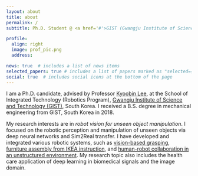 ```yaml
---
layout: about
title: about
permalink: /
subtitle: Ph.D. Student @ <a href='#'>GIST (Gwangju Institute of Science and Technology)</a>. 

profile:
  align: right
  image: prof_pic.png
  address: 

news: true  # includes a list of news items
selected_papers: true # includes a list of papers marked as "selected={true}"
social: true  # includes social icons at the bottom of the page
---
```


I am a Ph.D. candidate, advised by Professor [Kyoobin Lee](https://ailab.gist.ac.kr/), at the School of Integrated Technology (Robotics Program), [Gwangju Institute of Science and Technology (GIST)](https://www.gist.ac.kr/), South Korea. I received a B.S. degree in mechanical engineering from GIST, South Korea in 2018.

My research interests are in *robot vision for unseen object manipulation*. I focused on the robotic perception and manipulation of unseen objects via deep neural networks and Sim2Real transfer. I have developed and integrated various robotic systems, such as [vision-based grasping](https://github.com/gist-ailab/deep-grasping), [furniture assembly from IKEA instruction](https://youtu.be/tPClgvj45vk), and [human-robot collaboration in an unstructured environment](). My research topic also includes the health care application of deep learning in biomedical signals and the image domain.


